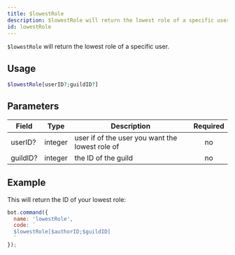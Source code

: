```yaml
---
title: $lowestRole 
description: $lowestRole will return the lowest role of a specific user.
id: lowestRole
---
```


`$lowestRole` will return the lowest role of a specific user.

## Usage

```php
$lowestRole[userID?;guildID?]
```

## Parameters 


| Field    | Type    | Description                                     | Required |
| -------- | ------- | ----------------------------------------------- |:--------:|
| userID?  | integer | user if of the user you want the lowest role of |    no    |
| guildID? | integer | the ID of the guild                             |    no    |


## Example

This will return the ID of your lowest role:

```javascript
bot.command({
  name: 'lowestRole',
  code: `
  $lowestRole[$authorID;$guildID]
  `
});
```
